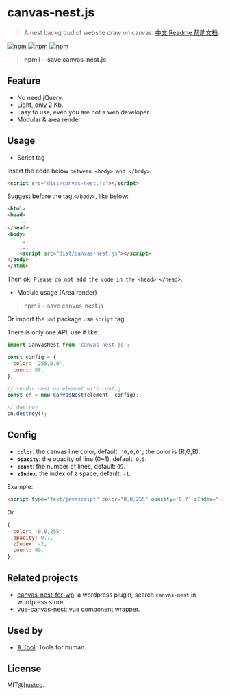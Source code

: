 # canvas-nest.js

> A nest backgroud of website draw on canvas. [中文 Readme 帮助文档](README-zh.md).

[![npm](https://img.shields.io/badge/demo-online-brightgreen.svg)](https://git.hust.cc/canvas-nest.js)
[![npm](https://img.shields.io/npm/v/canvas-nest.js.svg)](https://www.npmjs.com/package/canvas-nest.js)
[![npm](https://img.shields.io/npm/dm/canvas-nest.js.svg)](https://www.npmjs.com/package/canvas-nest.js)

> **npm i --save canvas-nest.js**


## Feature

 - No need jQuery.
 - Light, only 2 Kb.
 - Easy to use, even you are not a web developer.
 - Modular & area render.


## Usage

 - Script tag

Insert the code below `between <body> and </body>`.

```html
<script src="dist/canvas-nest.js"></script>
```

Suggest before the tag `</body>`, like below:

```html
<html>
<head>
	...
</head>
<body>
	...
	...
	<script src="dist/canvas-nest.js"></script>
</body>
</html>
```

Then ok! `Please do not add the code in the <head> </head>`.


 - Module usage (Area render)

> npm i --save canvas-nest.js

Or import the `umd` package use `script` tag.

There is only one API, use it like:

```js
import CanvasNest from 'canvas-nest.js';

const config = {
  color: '255,0,0',
  count: 88,
};

// render nest on element with config.
const cn = new CanvasNest(element, config);

// destroy
cn.destroy();
```


## Config

 - **`color`**: the canvas line color, default: `'0,0,0'`; the color is (R,G,B).
 - **`opacity`**: the opacity of line (0~1), default: `0.5`.
 - **`count`**: the number of lines, default: `99`.
 - **`zIndex`**: the index of z space, default: `-1`.

Example:

```html
<script type="text/javascript" color="0,0,255" opacity='0.7' zIndex="-2" count="99" src="dist/canvas-nest.js"></script>
```

Or

```js
{
  color: '0,0,255',
  opacity: 0.7,
  zIndex: -2,
  count: 99,
};
```


## Related projects

 - [canvas-nest-for-wp](https://github.com/aTool-org/canvas-nest-for-wp): a wordpress plugin, search `canvas-nest` in wordpress store.
 - [vue-canvas-nest](https://github.com/ZYSzys/vue-canvas-nest): vue component wrapper.


## Used by

 - [A Tool](https://atools.vip/): Tools for human.



## License

MIT@[hustcc](https://github.com/hustcc).
